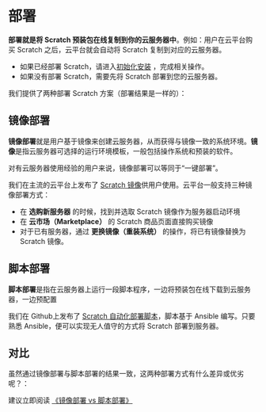 # 部署

**部署就是将 Scratch 预装包在线复制到你的云服务器中**。例如：用户在云平台购买 Scratch 之后，云平台就会自动将 Scratch 复制到对应的云服务器。

- 如果已经部署 Scratch，请进入[初始化安装](/zh/stack-installation.md) ，完成相关操作。
- 如果没有部署 Scratch，需要先将 Scratch 部署到您的云服务器。

我们提供了两种部署 Scratch 方案（部署结果是一样的）：

## 镜像部署

**镜像部署**就是用户基于镜像来创建云服务器，从而获得与镜像一致的系统环境。**镜像**是指云服务器可选择的运行环境模板，一般包括操作系统和预装的软件。

对有云服务器使用经验的用户来说，镜像部署可以等同于“一键部署”。

我们在主流的云平台上发布了 [Scratch 镜像](https://apps.websoft9.com/scratch)供用户使用。云平台一般支持三种镜像部署方式：

* 在 **选购新服务器** 的时候，找到并选取 Scratch 镜像作为服务器启动环境
* 在 **云市场（Marketplace）**  的 Scratch 商品页面直接购买镜像
* 对于已有服务器，通过 **更换镜像（重装系统）** 的操作，将已有镜像替换为 Scratch 镜像。

## 脚本部署

**脚本部署**是指在云服务器上运行一段脚本程序，一边将预装包在线下载到云服务器，一边预配置

我们在 Github上发布了 [Scratch 自动化部署脚本](https://github.com/Websoft9/ansible-scratch-gui)，脚本基于 Ansible 编写。只要熟悉 Ansible，便可以实现无人值守的方式将 Scratch 部署到服务器。

## 对比

虽然通过镜像部署与脚本部署的结果一致，这两种部署方式有什么差异或优劣呢？：

建议立即阅读 [《镜像部署 vs 脚本部署》](https://support.websoft9.com/docs/faq/zh/bz-product.html#镜像部署-vs-脚本部署)